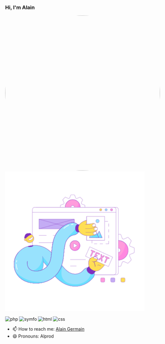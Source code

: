 ### Hi, I'm Alain

[img_1]:https://github.com/Alprod/Alprod/blob/19692868cb25eda0e154fda4fc07046f989d7c49/img/D4A602EF-0FD9-4416-8DDC-03E562F6F559.jpg
[img_2]:"https://github.com/Alprod/Alprod/blob/aa2314e64c7859b8bed8e8f4a01e03682f2fac34/img/IMG_0335.jpeg"
[php]:https://img.icons8.com/pulsar-color/100/php.png
[symfo]:https://img.icons8.com/external-tal-revivo-filled-tal-revivo/100/external-symfony-is-a-php-web-application-framework-logo-filled-tal-revivo.png
[html]:https://img.icons8.com/pulsar-color/100/FAB22CC2/html.png
[css]:https://img.icons8.com/pulsar-color/100/css.png
[elastic]:https://github.com/Alprod/Alprod/blob/e48354a0077d63af3fed4a880aaef9638fe11ab5/img/elastic-11.png

<div style="display: bolck-inline; margin:0, auto">
  <img src=[img_2] width="500" height="500" style="border-radius:50%;"/>
  <img src="https://github.com/Alprod/Alprod/blob/e48354a0077d63af3fed4a880aaef9638fe11ab5/img/elastic-11.png" width="450" height="450"/>
</div>


![php] ![symfo] ![html] ![css]

- 📫 How to reach me: [Alain Germain](mailto:alprod81@gmail.com)
- 😄 Pronouns: Alprod


